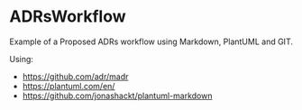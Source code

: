 # ADRsWorkflow
Example of a Proposed ADRs workflow using Markdown, PlantUML and GIT.

Using:
 * https://github.com/adr/madr
 * https://plantuml.com/en/
 * https://github.com/jonashackt/plantuml-markdown
